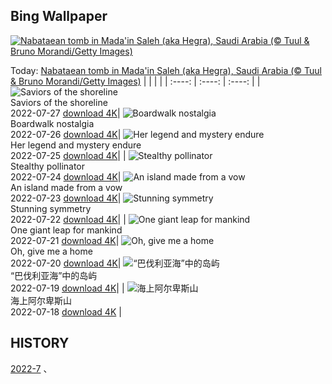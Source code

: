 ## Bing Wallpaper
[![Nabataean tomb in Mada'in Saleh (aka Hegra), Saudi Arabia (© Tuul & Bruno Morandi/Getty Images)](https://cn.bing.com/th?id=OHR.NabateanTomb_EN-US4126304993_UHD.jpg&w=1000)](https://cn.bing.com/th?id=OHR.NabateanTomb_EN-US4126304993_UHD.jpg&pid=hp&w=3840&h=2160&rs=1&c=4)

Today: [Nabataean tomb in Mada'in Saleh (aka Hegra), Saudi Arabia (© Tuul & Bruno Morandi/Getty Images)](https://cn.bing.com/th?id=OHR.NabateanTomb_EN-US4126304993_UHD.jpg&pid=hp&w=3840&h=2160&rs=1&c=4)
  |      |      |      |
| :----: | :----: | :----: |
| ![Saviors of the shoreline](https://cn.bing.com/th?id=OHR.MangroveDay_EN-US4051479273_UHD.jpg&pid=hp&w=384&h=216&rs=1&c=4) <br/> Saviors of the shoreline <br/> 2022-07-27  [download 4K](https://cn.bing.com/th?id=OHR.MangroveDay_EN-US4051479273_UHD.jpg&pid=hp&w=3840&h=2160&rs=1&c=4)| ![Boardwalk nostalgia](https://cn.bing.com/th?id=OHR.MGRBrighton_EN-US4452708176_UHD.jpg&pid=hp&w=384&h=216&rs=1&c=4) <br/> Boardwalk nostalgia <br/> 2022-07-26  [download 4K](https://cn.bing.com/th?id=OHR.MGRBrighton_EN-US4452708176_UHD.jpg&pid=hp&w=3840&h=2160&rs=1&c=4)| ![Her legend and mystery endure](https://cn.bing.com/th?id=OHR.AmeliaEarhart_EN-US4396076505_UHD.jpg&pid=hp&w=384&h=216&rs=1&c=4) <br/> Her legend and mystery endure <br/> 2022-07-25  [download 4K](https://cn.bing.com/th?id=OHR.AmeliaEarhart_EN-US4396076505_UHD.jpg&pid=hp&w=3840&h=2160&rs=1&c=4)|
| ![Stealthy pollinator](https://cn.bing.com/th?id=OHR.FoxgloveHawkmoth_EN-US4340017481_UHD.jpg&pid=hp&w=384&h=216&rs=1&c=4) <br/> Stealthy pollinator <br/> 2022-07-24  [download 4K](https://cn.bing.com/th?id=OHR.FoxgloveHawkmoth_EN-US4340017481_UHD.jpg&pid=hp&w=3840&h=2160&rs=1&c=4)| ![An island made from a vow](https://cn.bing.com/th?id=OHR.SGIMontenegro_EN-US4280095085_UHD.jpg&pid=hp&w=384&h=216&rs=1&c=4) <br/> An island made from a vow <br/> 2022-07-23  [download 4K](https://cn.bing.com/th?id=OHR.SGIMontenegro_EN-US4280095085_UHD.jpg&pid=hp&w=3840&h=2160&rs=1&c=4)| ![Stunning symmetry](https://cn.bing.com/th?id=OHR.AbbeyGardens_EN-US3622669026_UHD.jpg&pid=hp&w=384&h=216&rs=1&c=4) <br/> Stunning symmetry <br/> 2022-07-22  [download 4K](https://cn.bing.com/th?id=OHR.AbbeyGardens_EN-US3622669026_UHD.jpg&pid=hp&w=3840&h=2160&rs=1&c=4)|
| ![One giant leap for mankind](https://cn.bing.com/th?id=OHR.MoonPhases_EN-US3514261526_UHD.jpg&pid=hp&w=384&h=216&rs=1&c=4) <br/> One giant leap for mankind <br/> 2022-07-21  [download 4K](https://cn.bing.com/th?id=OHR.MoonPhases_EN-US3514261526_UHD.jpg&pid=hp&w=3840&h=2160&rs=1&c=4)| ![Oh, give me a home](https://cn.bing.com/th?id=OHR.YellowstoneBison_EN-US2891320959_UHD.jpg&pid=hp&w=384&h=216&rs=1&c=4) <br/> Oh, give me a home <br/> 2022-07-20  [download 4K](https://cn.bing.com/th?id=OHR.YellowstoneBison_EN-US2891320959_UHD.jpg&pid=hp&w=3840&h=2160&rs=1&c=4)| ![“巴伐利亚海”中的岛屿](https://cn.bing.com/th?id=OHR.FraueninselChiemsee_ZH-CN3541482552_UHD.jpg&pid=hp&w=384&h=216&rs=1&c=4) <br/> “巴伐利亚海”中的岛屿 <br/> 2022-07-19  [download 4K](https://cn.bing.com/th?id=OHR.FraueninselChiemsee_ZH-CN3541482552_UHD.jpg&pid=hp&w=3840&h=2160&rs=1&c=4)|
| ![海上阿尔卑斯山](https://cn.bing.com/th?id=OHR.OmijimaIsland_ZH-CN3328515301_UHD.jpg&pid=hp&w=384&h=216&rs=1&c=4) <br/> 海上阿尔卑斯山 <br/> 2022-07-18  [download 4K](https://cn.bing.com/th?id=OHR.OmijimaIsland_ZH-CN3328515301_UHD.jpg&pid=hp&w=3840&h=2160&rs=1&c=4) |
  
  ## HISTORY
  [2022-7](https://github.com/Underglaze-Blue/bingwallpaper/tree/main/archive/2022-7/) 、